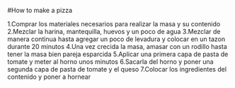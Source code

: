 #How to make a pizza

1.Comprar los materiales necesarios para realizar la masa y su contenido
2.Mezclar la harina, mantequilla, huevos y un poco de agua
3.Mezclar de manera continua hasta agregar un poco de levadura y colocar en un tazon durante 20 minutos
4.Una vez crecida la masa, amasar con un rodillo hasta tener la masa bien pareja esparcida
5.Aplicar una primera capa de pasta de tomate y meter al horno unos minutos
6.Sacarla del horno y poner una segunda capa de pasta de tomate y el queso
7.Colocar los ingredientes del contenido y poner a hornear